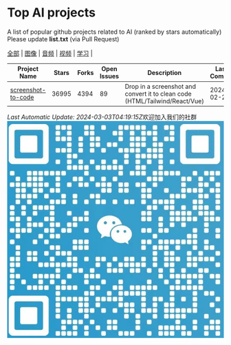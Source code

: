 # Top AI projects
A list of popular github projects related to AI (ranked by stars automatically)
Please update **list.txt** (via Pull Request)

<a href="./README.md">全部</a> |   <a href="./READMEpicture.md">图像</a> |   <a href="./READMEaudio.md">音频</a> | <a href="./READMEvideo.md">视频</a> | <a href="./READMElearn.md">学习</a> | 

| Project Name | Stars | Forks | Open Issues | Description | Last Commit |
| ------------ | ----- | ----- | ----------- | ----------- | ----------- |
| [screenshot-to-code](https://github.com/abi/screenshot-to-code) | 36995 | 4394 | 89 | Drop in a screenshot and convert it to clean code (HTML/Tailwind/React/Vue) | 2024-02-28 |

*Last Automatic Update: 2024-03-03T04:19:15Z*欢迎加入我们的社群 ![](https://raw.githubusercontent.com/mouuii/picture/master/weichat.jpg) 